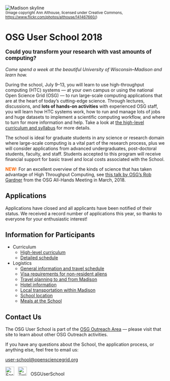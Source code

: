 ![Madison skyline](files/madison-skyline-1.jpg)<br><span style="font-size: smaller;">(Image copyright Ann Althouse, licensed under Creative Commons, <https://www.flickr.com/photos/althouse/141467660/>)</span>

# OSG User School 2018

<p style="font-size: larger; font-weight: bold;">Could you transform your research with vast amounts of computing?</p>

*Come spend a week at the beautiful University of Wisconsin–Madison and learn how.*

During the school, July 9–13, you will learn to use high-throughput computing (HTC) systems — at your own campus or
using the national Open Science Grid (OSG) — to run large-scale computing applications that are at the heart of today’s
cutting-edge science.  Through lectures, discussions, and **lots of hands-on activities** with experienced OSG staff,
you will learn how HTC systems work, how to run and manage lots of jobs and huge datasets to implement a scientific
computing workflow, and where to turn for more information and help.  Take a look at [the high-level curriculum and
syllabus](/curriculum/overview.md) for more details.

The school is ideal for graduate students in any science or research domain where large-scale computing is a vital part
of the research process, plus we will consider applications from advanced undergraduates, post-doctoral students,
faculty, and staff.  Students accepted to this program will receive financial support for basic travel and local costs
associated with the School.

<span style="color: #FF6600; font-weight: bolder;">NEW:</span> For an excellent overview of the kinds of science that
has taken advantage of High Throughput Computing, see [this talk by OSG&rsquo;s Rob
Gardner](https://docs.google.com/presentation/d/1KeI-ZGfPya6S9WQ7Wzo7lRhU5fr0N_gIHRgRtK3tlIc/) from the OSG All-Hands
Meeting in March, 2018.

## Applications

Applications have closed and all applicants have been notified of their status.  We received a record number of
applications this year, so thanks to everyone for your enthusiastic interest!

## Information for Participants

- Curriculum
    - [High-level curriculum](/curriculum/overview.md)
    - [Detailed schedule](/curriculum/detailed-schedule.md)
- Logistics
    - [General information and travel schedule](/logistics/index.md)
    - [Visa requirements for non-resident aliens](/logistics/personal-info.md)
    - [Travel planning to and from Madison](/logistics/travel.md)
    - [Hotel information](/logistics/hotel.md)
    - [Local transportation within Madison](/logistics/local-transportation.md)
    - [School location](/logistics/location.md)
    - [Meals at the School](/logistics/meals.md)

## Contact Us

The OSG User School is part of the [OSG Outreach Area](https://opensciencegrid.org/outreach/)&nbsp;&mdash; please
visit that site to learn about other OSG Outreach activities.

If you have any questions about the School, the application process, or anything else, feel free to email us:

<user-school@opensciencegrid.org>

<a href="https://www.facebook.com/OSGUserSchool" target="_blank" style="border: 0px none black; text-decoration: none;"><img src="files/FB-f-Logo__blue_512.png" height="28" width="28" alt="Facebook logo"></a>   <a href="https://twitter.com/OSGUserSchool" target="_blank" style="border: 0px none black; text-decoration: none;"><img src="files/Twitter_logo_blue.png" style="height: 28px; width: 28px; background-color: white;" alt="Twitter logo"></a>   OSGUserSchool
